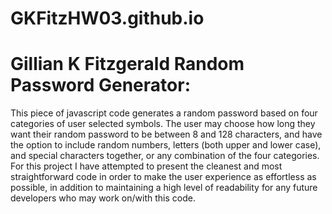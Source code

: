 # GKFitzHW03.github.io

# Gillian K Fitzgerald Random Password Generator:
This piece of javascript code generates a random password based on four categories of user selected symbols. The user may choose how long they want their random password to be between 8 and 128 characters, and have the option to include random numbers, letters (both upper and lower case), and special characters together, or any combination of the four categories.
For this project I have attempted to present the cleanest and most straightforward code in order to make the user experience as effortless as possible, in addition to maintaining a high level of readability for any future developers who may work on/with this code. 
